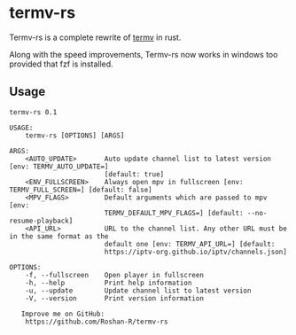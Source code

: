 # termv-rs
Termv-rs is a complete rewrite of [termv](https://github.com/Roshan-R/termv) in rust. 

Along with the speed improvements, Termv-rs now works in windows too provided that fzf is installed. 

## Usage

```
termv-rs 0.1

USAGE:
    termv-rs [OPTIONS] [ARGS]

ARGS:
    <AUTO_UPDATE>       Auto update channel list to latest version [env: TERMV_AUTO_UPDATE=]
                        [default: true]
    <ENV_FULLSCREEN>    Always open mpv in fullscreen [env: TERMV_FULL_SCREEN=] [default: false]
    <MPV_FLAGS>         Default arguments which are passed to mpv [env:
                        TERMV_DEFAULT_MPV_FLAGS=] [default: --no-resume-playback]
    <API_URL>           URL to the channel list. Any other URL must be in the same format as the
                        default one [env: TERMV_API_URL=] [default:
                        https://iptv-org.github.io/iptv/channels.json]

OPTIONS:
    -f, --fullscreen    Open player in fullscreen
    -h, --help          Print help information
    -u, --update        Update channel list to latest version
    -V, --version       Print version information

   Improve me on GitHub:
    https://github.com/Roshan-R/termv-rs
```
